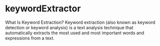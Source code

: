 # keywordExtractor
What Is Keyword Extraction? Keyword extraction (also known as keyword detection or keyword analysis) is a text analysis technique that automatically extracts the most used and most important words and expressions from a text.
